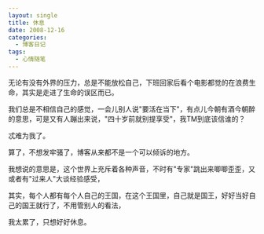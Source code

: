 ```yaml
---
layout: single
title: 休息
date: 2008-12-16
categories:
  - 博客日记
tags:
  - 心情随笔
---
```


无论有没有外界的压力，总是不能放松自己，下班回家后看个电影都觉的在浪费生命，其实是走进了生命的误区而已。

我们总是不相信自己的感觉，一会儿别人说\"要活在当下\"，有点儿今朝有酒今朝醉的意思，可是又有人蹦出来说，\"四十岁前就别提享受\"，我TM到底该信谁的？

忒难为我了。

算了，不想发牢骚了，博客从来都不是一个可以倾诉的地方。

我想说的意思是，这个世界上充斥着各种声音，不时有\"专家\"跳出来唧唧歪歪，又或者有\"过来人\"大谈经验感受，

其实，每个人都有每个人自己的王国，在这个王国里，自己就是国王，好好当好自己的国王就行了，不用管别人的看法，

我太累了，只想好好休息。
